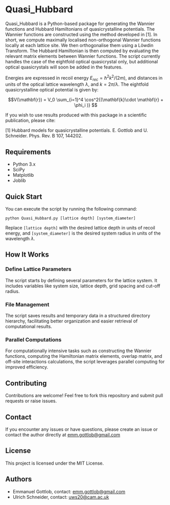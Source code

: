 # Quasi_Hubbard

Quasi_Hubbard is a Python-based package for generating the Wannier functions and Hubbard Hamiltonians of quasicrystalline potentials. The Wannier functions are constructed using the method developed in [1]. In short, we compute maximally localised non-orthogonal Wannier functions locally at each lattice site. We then orthogonalise them using a Löwdin Transform. The Hubbard Hamiltonian is then computed by evaluating the relevant matrix elements between Wannier functions. The script currently handles the case of the eightfold optical quasicrystal only, but additional optical quasicrystals will soon be added in the features.

Energies are expressed in recoil energy $E_{rec} = \hbar^2 k^2 / (2 m)$, and distances in units of the optical lattice wavelength $\lambda$, and $k = 2\pi / \lambda$. The eightfold quasicrystalline optical potential is given by:

$$V(\mathbf{r}) = V_0 \sum_{i=1}^4 \cos^2{(\mathbf{k}\cdot \mathbf{r} + \phi_i  )} $$   

If you wish to use results produced with this package in a scientific publication, please cite: 

[1] Hubbard models for quasicrystalline potentials. E. Gottlob and U. Schneider. Phys. Rev. B 107, 144202.

## Requirements

- Python 3.x
- SciPy
- Matplotlib
- Joblib

## Quick Start

You can execute the script by running the following command:

```
python Quasi_Hubbard.py [lattice depth] [system_diameter]
```

Replace `[lattice depth]` with the desired lattice depth in units of recoil energy, and `[system_diameter]` is the desired system radius in units of the wavelength $\lambda$.

## How It Works

### Define Lattice Parameters

The script starts by defining several parameters for the lattice system. It includes variables like system size, lattice depth, grid spacing and cut-off radius.

### File Management

The script saves results and temporary data in a structured directory hierarchy, facilitating better organization and easier retrieval of computational results.

### Parallel Computations

For computationally intensive tasks such as constructing the Wannier functions, computing the Hamiltonian matrix elements, overlap matrix, and off-site interactions calculations, the script leverages parallel computing for improved efficiency.

## Contributing

Contributions are welcome! Feel free to fork this repository and submit pull requests or raise issues.

## Contact

If you encounter any issues or have questions, please create an issue or contact the author directly at emm.gottlob@gmail.com

## License

This project is licensed under the MIT License.

## Authors

- Emmanuel Gottlob, contact: emm.gottlob@gmail.com
- Ulrich Schneider, contact: uws20@cam.ac.uk

